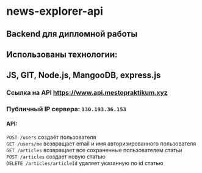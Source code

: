 # news-explorer-api
## Backend для дипломной работы 
## Использованы технологии:</br>
JS, GIT, Node.js, MangooDB, express.js 
---
### Ссылка на API <https://www.api.mestopraktikum.xyz><br>
### Публичный IP сервера: `130.193.36.153`
#### API:</br>

`POST /users` создаёт пользователя</br>
`GET /users/me` возвращает email и имя авторизированного пользователя</br>
`GET /articles` возвращает все сохраненные пользователем статьи </br>
`POST /articles` создает новую статью</br>
`DELETE /articles/articleId` удаляет указанную по id статью</br>

